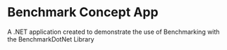 # Benchmark Concept App
A .NET application created to demonstrate the use of Benchmarking with the BenchmarkDotNet Library
